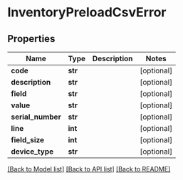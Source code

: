 # InventoryPreloadCsvError

## Properties
Name | Type | Description | Notes
------------ | ------------- | ------------- | -------------
**code** | **str** |  | [optional] 
**description** | **str** |  | [optional] 
**field** | **str** |  | [optional] 
**value** | **str** |  | [optional] 
**serial_number** | **str** |  | [optional] 
**line** | **int** |  | [optional] 
**field_size** | **int** |  | [optional] 
**device_type** | **str** |  | [optional] 

[[Back to Model list]](../README.md#documentation-for-models) [[Back to API list]](../README.md#documentation-for-api-endpoints) [[Back to README]](../README.md)


